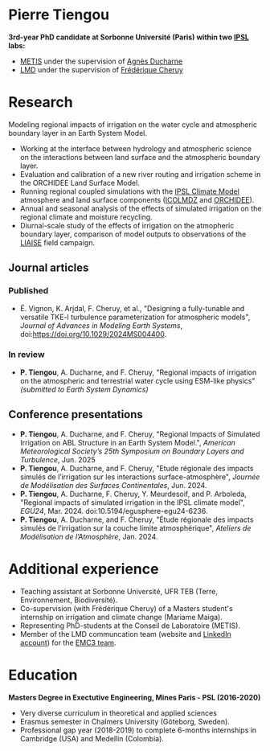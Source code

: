 # Pierre Tiengou
**3rd-year PhD candidate at Sorbonne Université (Paris) within two [IPSL](https://www.ipsl.fr/en/home-en/) labs:**
* [METIS](https://www.metis.upmc.fr/) under the supervision of [Agnès Ducharne](https://www.metis.upmc.fr/~ducharne/)
* [LMD](https://www.lmd.ipsl.fr/en/home-2/) under the supervision of [Frédérique Cheruy](https://web.lmd.jussieu.fr/~cheruy/PUBLI/CVISMAR2019.pdf)

# Research 
Modeling regional impacts of irrigation on the water cycle and atmospheric boundary layer in an Earth System Model.

* Working at the interface between hydrology and atmospheric science on the interactions between land surface and the atmospheric boundary layer.
* Evaluation and calibration of a new river routing and irrigation scheme in the ORCHIDEE Land Surface Model.
* Running regional coupled simulations with the [IPSL Climate Model](https://cmc.ipsl.fr/ipsl-climate-models/) atmosphere and land surface components ([ICOLMDZ](https://lmdz.lmd.jussieu.fr/) and [ORCHIDEE](https://orchidee.ipsl.fr/you-orchidee/)).
* Annual and seasonal analysis of the effects of simulated irrigation on the regional climate and moisture recycling.
* Diurnal-scale study of the effects of irrigation on the atmopheric boundary layer, comparison of model outputs to observations of the [LIAISE](https://liaise.aeris-data.fr/) field campaign.

## Journal articles
### Published
* É. Vignon, K. Arjdal, F. Cheruy, et al., "Designing a fully-tunable and versatile TKE-l turbulence parameterization for atmospheric models", _Journal of Advances in Modeling Earth Systems_, doi:https://doi.org/10.1029/2024MS004400.

### In review
* **P. Tiengou**, A. Ducharne, and F. Cheruy, "Regional impacts of irrigation on the atmospheric and terrestrial water cycle using ESM-like physics" _(submitted to Earth System Dynamics)_

## Conference presentations
* **P. Tiengou**, A. Ducharne, and F. Cheruy, "Regional Impacts of Simulated Irrigation on ABL Structure in an Earth System Model.", _American Meteorological Society’s 25th Symposium on Boundary Layers and Turbulence_, Jun. 2025
* **P. Tiengou**, A. Ducharne, and F. Cheruy, "Etude régionale des impacts simulés de l’irrigation sur les interactions surface-atmosphère", _Journée de Modélisation des Surfaces Continentales_, Jun. 2024.
* **P. Tiengou**, A. Ducharne, F. Cheruy, Y. Meurdesoif, and P. Arboleda, "Regional impacts of simulated irrigation in the IPSL climate model", _EGU24_, Mar. 2024. doi:10.5194/egusphere-egu24-6236.
* **P. Tiengou**, A. Ducharne, and F. Cheruy, "Étude régionale des impacts simulés de l’irrigation sur la couche limite atmosphérique", _Ateliers de Modélisation de l’Atmosphère_, Jan. 2024.

# Additional experience
* Teaching assistant at Sorbonne Université, UFR TEB (Terre, Environnement, Biodiversité).
* Co-supervision (with Frédérique Cheruy) of a Masters student's internship on irrigation and climate change (Mariame Maiga).
* Representing PhD-students at the Conseil de Laboratoire (METIS).
* Member of the LMD communcation team (website and [LinkedIn account](https://www.linkedin.com/company/laboratoire-de-m%C3%A9t%C3%A9orologie-dynamique/)) for the [EMC3 team](https://emc3.lmd.jussieu.fr/en).

# Education
**Masters Degree in Exectutive Engineering, Mines Paris - PSL (2016-2020)** 
 * Very diverse curriculum in theoretical and applied sciences
 * Erasmus semester in Chalmers University (Göteborg, Sweden).
 * Professional gap year (2018-2019) to complete 6-months internships in Cambridge (USA) and Medellin (Colombia).

